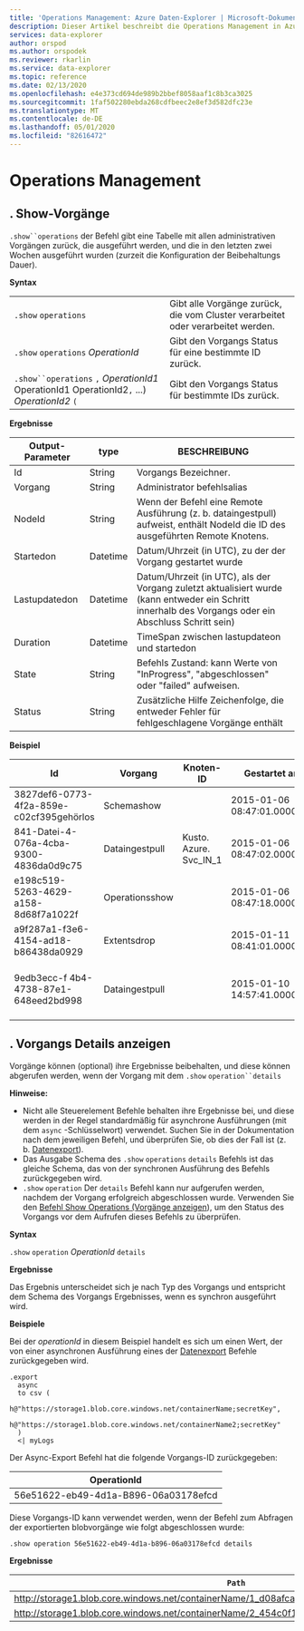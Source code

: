 ```yaml
---
title: 'Operations Management: Azure Daten-Explorer | Microsoft-Dokumentation'
description: Dieser Artikel beschreibt die Operations Management in Azure Daten-Explorer.
services: data-explorer
author: orspod
ms.author: orspodek
ms.reviewer: rkarlin
ms.service: data-explorer
ms.topic: reference
ms.date: 02/13/2020
ms.openlocfilehash: e4e373cd694de989b2bbef8058aaf1c8b3ca3025
ms.sourcegitcommit: 1faf502280ebda268cdfbeec2e8ef3d582dfc23e
ms.translationtype: MT
ms.contentlocale: de-DE
ms.lasthandoff: 05/01/2020
ms.locfileid: "82616472"
---
```

# <a name="operations-management"></a>Operations Management

## <a name="show-operations"></a>. Show-Vorgänge

`.show``operations` der Befehl gibt eine Tabelle mit allen administrativen Vorgängen zurück, die ausgeführt werden, und die in den letzten zwei Wochen ausgeführt wurden (zurzeit die Konfiguration der Beibehaltungs Dauer).

**Syntax**

|||
|---|---| 
|`.show` `operations`              |Gibt alle Vorgänge zurück, die vom Cluster verarbeitet oder verarbeitet werden. 
|`.show` `operations` *OperationId*|Gibt den Vorgangs Status für eine bestimmte ID zurück. 
|`.show``operations` `,` *OperationId1* OperationId1 OperationId2`,` ...) *OperationId2* `(`|Gibt den Vorgangs Status für bestimmte IDs zurück.

**Ergebnisse**
 
|Output-Parameter |type |BESCHREIBUNG 
|---|---|---
|Id |String |Vorgangs Bezeichner.
|Vorgang |String |Administrator befehlsalias 
|NodeId |String |Wenn der Befehl eine Remote Ausführung (z. b. dataingestpull) aufweist, enthält NodeId die ID des ausgeführten Remote Knotens. 
|Startedon |Datetime |Datum/Uhrzeit (in UTC), zu der der Vorgang gestartet wurde 
|Lastupdatedon |Datetime |Datum/Uhrzeit (in UTC), als der Vorgang zuletzt aktualisiert wurde (kann entweder ein Schritt innerhalb des Vorgangs oder ein Abschluss Schritt sein) 
|Duration |Datetime |TimeSpan zwischen lastupdateon und startedon 
|State |String |Befehls Zustand: kann Werte von "InProgress", "abgeschlossen" oder "failed" aufweisen. 
|Status |String |Zusätzliche Hilfe Zeichenfolge, die entweder Fehler für fehlgeschlagene Vorgänge enthält 
 
**Beispiel**
 
|Id |Vorgang |Knoten-ID |Gestartet am |Zuletzt aktualisiert am |Duration |State |Status 
|--|--|--|--|--|--|--|--
|3827def6-0773-4f2a-859e-c02cf395gehörlos |Schemashow | |2015-01-06 08:47:01.0000000 |2015-01-06 08:47:01.0000000 |0001-01-01 00:00:00.0000000 |Abgeschlossen | 
|841-Datei-4-076a-4cba-9300-4836da0d9c75 |Dataingestpull |Kusto. Azure. Svc_IN_1 |2015-01-06 08:47:02.0000000 |2015-01-06 08:48:19.0000000 |0001-01-01 00:01:17.0000000 |Abgeschlossen | 
|e198c519-5263-4629-a158-8d68f7a1022f |Operationsshow | |2015-01-06 08:47:18.0000000 |2015-01-06 08:47:18.0000000 |0001-01-01 00:00:00.0000000 |Abgeschlossen | 
|a9f287a1-f3e6-4154-ad18-b86438da0929 |Extentsdrop | |2015-01-11 08:41:01.0000000 |0001-01-01 00:00:00.0000000 |0001-01-01 00:00:00.0000000 |InProgress | 
|9edb3ecc-f 4b4-4738-87e1-648eed2bd998 |Dataingestpull | |2015-01-10 14:57:41.0000000 |2015-01-10 14:57:41.0000000 |0001-01-01 00:00:00.0000000 |Fehler |Die Sammlung wurde geändert. Der Enumerationsvorgang kann nicht ausgeführt werden. 

## <a name="show-operation-details"></a>. Vorgangs Details anzeigen

Vorgänge können (optional) ihre Ergebnisse beibehalten, und diese können abgerufen werden, wenn der Vorgang mit dem `.show` `operation``details` 

**Hinweise:**

* Nicht alle Steuerelement Befehle behalten ihre Ergebnisse bei, und diese werden in der Regel standardmäßig für asynchrone Ausführungen (mit dem `async` -Schlüsselwort) verwendet. Suchen Sie in der Dokumentation nach dem jeweiligen Befehl, und überprüfen Sie, ob dies der Fall ist (z. b. [Datenexport](data-export/index.md)). 
* Das Ausgabe Schema des `.show` `operations` `details` Befehls ist das gleiche Schema, das von der synchronen Ausführung des Befehls zurückgegeben wird. 
* `.show` `operation` Der `details` Befehl kann nur aufgerufen werden, nachdem der Vorgang erfolgreich abgeschlossen wurde. Verwenden Sie den [Befehl Show Operations (Vorgänge anzeigen](#show-operations)), um den Status des Vorgangs vor dem Aufrufen dieses Befehls zu überprüfen. 

**Syntax**

`.show` `operation` *OperationId* `details`

**Ergebnisse**

Das Ergebnis unterscheidet sich je nach Typ des Vorgangs und entspricht dem Schema des Vorgangs Ergebnisses, wenn es synchron ausgeführt wird. 

**Beispiele**

Bei der *operationId* in diesem Beispiel handelt es sich um einen Wert, der von einer asynchronen Ausführung eines der [Datenexport](../management/data-export/index.md) Befehle zurückgegeben wird.

```kusto 
.export 
  async 
  to csv ( 
    h@"https://storage1.blob.core.windows.net/containerName;secretKey", 
    h@"https://storage1.blob.core.windows.net/containerName2;secretKey" 
  ) 
  <| myLogs 

```

Der Async-Export Befehl hat die folgende Vorgangs-ID zurückgegeben:

|OperationId|
|---|
|56e51622-eb49-4d1a-B896-06a03178efcd|

Diese Vorgangs-ID kann verwendet werden, wenn der Befehl zum Abfragen der exportierten blobvorgänge wie folgt abgeschlossen wurde: 

```kusto
.show operation 56e51622-eb49-4d1a-b896-06a03178efcd details 
```

**Ergebnisse**

|`Path`|Numrecords|
|---|---|
|http://storage1.blob.core.windows.net/containerName/1_d08afcae2f044c1092b279412dcb571b.csv|10|
|http://storage1.blob.core.windows.net/containerName/2_454c0f1359e24795b6529da8a0101330.csv|15|